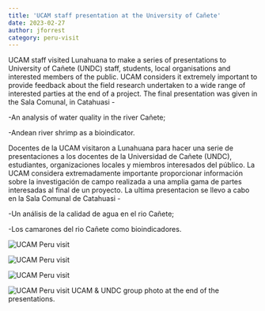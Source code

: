 ```yaml
---
title: 'UCAM staff presentation at the University of Cañete'
date: 2023-02-27
author: jforrest
category: peru-visit
---
```



UCAM staff visited Lunahuana to make a series of presentations to University of Cañete (UNDC) staff, students, local organisations and interested members of the public. 
UCAM considers it extremely important to provide feedback about the field research undertaken to a wide range of interested parties at the end of a project. 
The final presentation was given in the Sala Comunal, in Catahuasi -

-An analysis of water quality in the river Cañete;

-Andean river shrimp as a bioindicator.


Docentes de la UCAM visitaron a Lunahuana para hacer una serie de presentaciones a los docentes de la Universidad de Cañete (UNDC), estudiantes, organizaciones locales y miembros interesados del público. 
La UCAM considera extremadamente importante proporcionar información sobre la investigación de campo realizada a una amplia gama de partes interesadas al final de un proyecto. 
La ultima presentacion se llevo a cabo en la Sala Comunal de Catahuasi -

-Un análisis de la calidad de agua en el rio Cañete;

-Los camarones del rio Cañete como bioindicadores.


![UCAM Peru visit](/assets/posts/Catahuasi1.JPG)


![UCAM Peru visit](/assets/posts/Catahuasi2.JPG)


![UCAM Peru visit](/assets/posts/Catahuasi4.JPG)


![UCAM Peru visit](/assets/posts/Catahuasi3.JPG)
UCAM & UNDC group photo at the end of the presentations.
